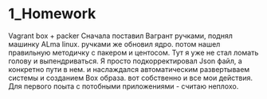 # 1_Homework
Vagrant box + packer
Сначала поставил Вагрант ручками, поднял машинку ALma linux. ручками же обновил ядро.   потом нашел правильную методичку с пакером и центосом.
Тут я уже не стал ломать голову и выпендриваться.  Я просто подкорректировал Json файл, а конкретно пути в нем. и наслаждался автоматическим развертываем системы и созданием Box образа.
вот собственно и все мои действия. Для первого поыта с потобными приложениями - считаю неплохо.

